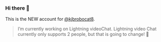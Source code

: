 ### Hi there 👋

This is the NEW account for [@kjbrobocat8](https://github.com/kjbrobocat8/).

> I’m currently working on Lightning videoChat.
Lightning video Chat currently only supports 2 people, but that is going to change!
:tada:
